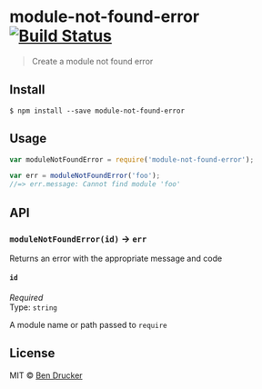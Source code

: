 # module-not-found-error [![Build Status](https://travis-ci.org/bendrucker/module-not-found-error.svg?branch=master)](https://travis-ci.org/bendrucker/module-not-found-error)

> Create a module not found error


## Install

```
$ npm install --save module-not-found-error
```


## Usage

```js
var moduleNotFoundError = require('module-not-found-error');

var err = moduleNotFoundError('foo');
//=> err.message: Cannot find module 'foo'
```

## API

### `moduleNotFoundError(id)` -> `err`

Returns an error with the appropriate message and code

#### `id`

*Required*  
Type: `string`

A module name or path passed to `require`

## License

MIT © [Ben Drucker](http://bendrucker.me)
